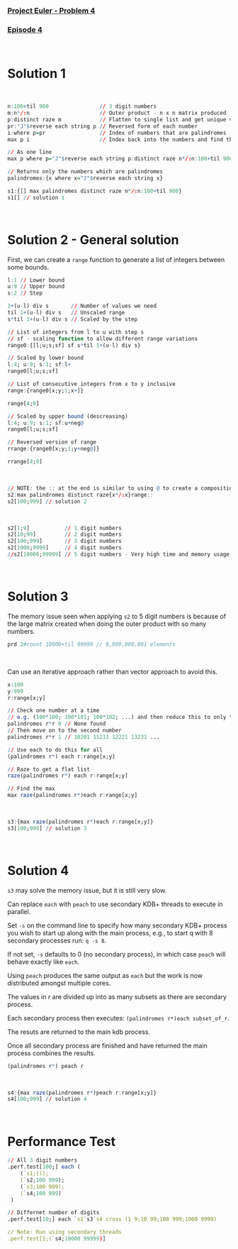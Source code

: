 ### [Project Euler - Problem 4](https://projecteuler.net/problem=4)
### [Episode 4](https://www.youtube.com/watch?v=Zjnic9sUrQI&list=PLsQYtymvFUhhft5F6IWzwEZ60dpB6MLMt&index=5)

<br />

# Solution 1

<br />

```q
n:100+til 900                // 3 digit numbers
m:n*/:n                      // Outer product - n x n matrix produced
p:distinct raze m            // Flatten to single list and get unique values
pr:"J"$reverse each string p // Reversed form of each number
i:where p=pr                 // Index of numbers that are palindromes
max p i                      // Index back into the numbers and find the largest

// As one line
max p where p="J"$reverse each string p:distinct raze n*/:n:100+til 900 
```

```q
// Returns only the numbers which are palindromes
palindromes:{x where x="J"$reverse each string x}

s1:{[] max palindromes distinct raze n*/:n:100+til 900} 
s1[] // solution 1
```

<br />

# Solution 2 - General solution

First, we can create a `range` function to generate a list of integers between some bounds.

```q
l:1 // Lower bound
u:9 // Upper bound
s:2 // Step

1+(u-l) div s       // Number of values we need
til 1+(u-l) div s   // Unscaled range
s*til 1+(u-l) div s // Scaled by the step

// List of integers from l to u with step s
// sf - scaling function to allow different range variations
range0:{[l;u;s;sf] sf s*til 1+(u-l) div s}

// Scaled by lower bound
l:4; u:9; s:1; sf:l+
range0[l;u;s;sf]

// List of consecutive integers from x to y inclusive
range:{range0[x;y;1;x+]}

range[4;9]

// Scaled by upper bound (descreasing)
l:4; u:9; s:1; sf:u+neg@
range0[l;u;s;sf]

// Reversed version of range
rrange:{range0[x;y;1;y+neg@]}

rrange[4;9]
```

<br />

```q
// NOTE: the :: at the end is similar to using @ to create a composition function, but :: allows multiple args
s2:max palindromes distinct raze{x*/:x}range:: 
s2[100;999] // solution 2
```

<br />

```q
s2[1;9]           // 1 digit numbers
s2[10;99]         // 2 digit numbers
s2[100;999]       // 3 digit numbers
s2[1000;9999]     // 4 digit numbers
//s2[10000;99999] // 5 digit numbers - Very high time and memory usage 
```

<br />

# Solution 3

The memory issue seen when applying `s2` to $5$ digit numbers is because of the large matrix created when doing the outer product with so many numbers.

```q
prd 2#count 10000+til 99999 // 9,999,800,001 elements
```
<br />

Can use an iterative approach rather than vector approach to avoid this.

```q
x:100 
y:999 
r:range[x;y]

// Check one number at a time 
// e.g. (100*100; 100*101; 100*102; ...) and then reduce this to only the palindromes
palindromes r*r 0 // None found
// Then move on to the second number
palindromes r*r 1 // 10201 11211 12221 13231 ...

// Use each to do this for all
(palindromes r*) each r:range[x;y]

// Raze to get a flat list
raze(palindromes r*) each r:range[x;y]

// Find the max
max raze(palindromes r*)each r:range[x;y]
```

<br />

```q
s3:{max raze(palindromes r*)each r:range[x;y]} 
s3[100;999] // solution 3
```

<br />

# Solution 4

`s3` may solve the memory issue, but it is still very slow.

Can replace `each` with `peach` to use secondary KDB+ threads to execute in parallel.

Set `-s` on the command line to specify how many secondary KDB+ process you wish to start up along with the main process, e.g., to start q with $8$ secondary processes run: `q -s 8`.

If not set, `-s` defaults to $0$ (no secondary process), in which case `peach` will behave exactly like `each`.

Using `peach` produces the same output as `each` but the work is now distributed amongst multiple cores.

The values in *r* are divided up into as many subsets as there are secondary process.

Each secondary process then executes: `(palindromes r*)each subset_of_r`.

The resuts are returned to the main kdb process.

Once all secondary process are finished and have returned the main process combines the results.

```q
(palindromes r*) peach r
```

<br />

```q
s4:{max raze(palindromes r*)peach r:range[x;y]} 
s4[100;999] // solution 4
```

<br />

# Performance Test

```q
// All 3 digit numbers
.perf.test[100;] each (
    (`s1;());
    (`s2;100 999);
    (`s3;100 999);
    (`s4;100 999)
 )

// Differnet number of digits 
.perf.test[10;] each `s2`s3`s4 cross (1 9;10 99;100 999;1000 9999)

// Note: Run using secondary threads
.perf.test[1;(`s4;10000 99999)]
```
